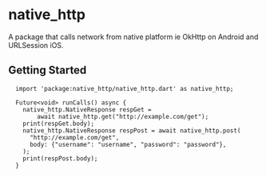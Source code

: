 # native_http

A package that calls network from native platform ie OkHttp on Android and URLSession iOS.

## Getting Started

```
  import 'package:native_http/native_http.dart' as native_http;

  Future<void> runCalls() async {
    native_http.NativeResponse respGet =
        await native_http.get("http://example.com/get");
    print(respGet.body);
    native_http.NativeResponse respPost = await native_http.post(
      "http://example.com/get",
      body: {"username": "username", "password": "password"},
    );
    print(respPost.body);
  }

```

